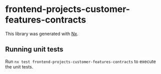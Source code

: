 # frontend-projects-customer-features-contracts

This library was generated with [Nx](https://nx.dev).

## Running unit tests

Run `nx test frontend-projects-customer-features-contracts` to execute the unit tests.
